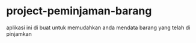 # project-peminjaman-barang
aplikasi ini di buat untuk memudahkan anda mendata barang yang telah di pinjamkan 
